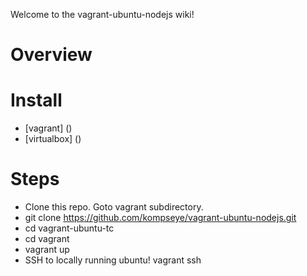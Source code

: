 Welcome to the vagrant-ubuntu-nodejs wiki!

# Overview

# Install
* [vagrant] ()
* [virtualbox] ()

# Steps
* Clone this repo. Goto vagrant subdirectory.
 * git clone https://github.com/kompseye/vagrant-ubuntu-nodejs.git
 * cd vagrant-ubuntu-tc
 * cd vagrant
 * vagrant up
* SSH to locally running ubuntu!
        vagrant ssh


